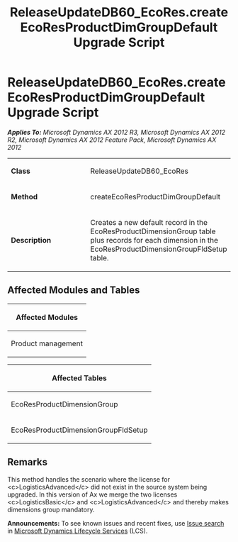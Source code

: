 ﻿---
title: ReleaseUpdateDB60_EcoRes.createEcoResProductDimGroupDefault Upgrade Script
TOCTitle: ReleaseUpdateDB60_EcoRes.createEcoResProductDimGroupDefault Upgrade Script
ms:assetid: 4f0d785c-5db8-750d-0e1c-4d7a05182238
ms:mtpsurl: https://msdn.microsoft.com/en-us/library/JJ685478(v=AX.60)
ms:contentKeyID: 49708181
ms.date: 05/18/2015
mtps_version: v=AX.60
---

# ReleaseUpdateDB60\_EcoRes.createEcoResProductDimGroupDefault Upgrade Script 


_**Applies To:** Microsoft Dynamics AX 2012 R3, Microsoft Dynamics AX 2012 R2, Microsoft Dynamics AX 2012 Feature Pack, Microsoft Dynamics AX 2012_

<table>
<colgroup>
<col style="width: 50%" />
<col style="width: 50%" />
</colgroup>
<tbody>
<tr class="odd">
<td><p><strong>Class</strong></p></td>
<td><p>ReleaseUpdateDB60_EcoRes</p></td>
</tr>
<tr class="even">
<td><p><strong>Method</strong></p></td>
<td><p>createEcoResProductDimGroupDefault</p></td>
</tr>
<tr class="odd">
<td><p><strong>Description</strong></p></td>
<td><p>Creates a new default record in the EcoResProductDimensionGroup table plus records for each dimension in the EcoResProductDimensionGroupFldSetup table.</p></td>
</tr>
</tbody>
</table>


## Affected Modules and Tables

<table>
<colgroup>
<col style="width: 100%" />
</colgroup>
<thead>
<tr class="header">
<th><p>Affected Modules</p></th>
</tr>
</thead>
<tbody>
<tr class="odd">
<td><p>Product management</p></td>
</tr>
</tbody>
</table>


<table>
<colgroup>
<col style="width: 100%" />
</colgroup>
<thead>
<tr class="header">
<th><p>Affected Tables</p></th>
</tr>
</thead>
<tbody>
<tr class="odd">
<td><p>EcoResProductDimensionGroup</p></td>
</tr>
<tr class="even">
<td><p>EcoResProductDimensionGroupFldSetup</p></td>
</tr>
</tbody>
</table>


## Remarks

This method handles the scenario where the license for \<c\>LogisticsAdvanced\</c\> did not exist in the source system being upgraded. In this version of Ax we merge the two licenses \<c\>LogisticsBasic\</c\> and \<c\>LogisticsAdvanced\</c\> and thereby makes dimensions group mandatory.

  
**Announcements:** To see known issues and recent fixes, use [Issue search](http://go.microsoft.com/fwlink/?linkid=389258) in [Microsoft Dynamics Lifecycle Services](http://go.microsoft.com/fwlink/?linkid=306505) (LCS).

